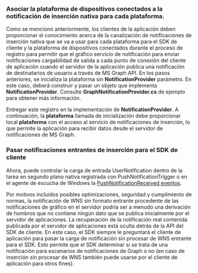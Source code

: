 ### <a name="associate-the-connected-devices-platform-with-the-native-push-notification-for-each-platform"></a>Asociar la plataforma de dispositivos conectados a la notificación de inserción nativa para cada plataforma. 

Como se mencionó anteriormente, los clientes de la aplicación deben proporcionar el conocimiento acerca de la canalización de notificaciones de inserción nativa que se va a usar para cada plataforma para el SDK de cliente y la plataforma de dispositivos conectados durante el proceso de registro para permitir que el gráfico servicio de notificación para enviar notificaciones cargabilidad de salida a cada punto de conexión del cliente de aplicación cuando el servidor de la aplicación publica una notificación de destinatarios de usuario a través de MS Graph API.
En los pasos anteriores, se inicializa la plataforma sin **NotificationProvider** parámetro. En este caso, deberá construir y pasar un objeto que implementa **NotificationProvider**. Consulte **GraphNotificationProvider.cs** de ejemplo para obtener más información. 



Entregar este registro en la implementación de **NotificationProvider**. A continuación, la **plataforma** llamada de inicialización debe proporcionar local **plataforma** con el acceso al servicio de notificaciones de inserción, lo que permite la aplicación para recibir datos desde el servidor de notificaciones de MS Graph. 

### <a name="pass-incoming-push-notifications-to-the-client-sdk"></a>Pasar notificaciones entrantes de inserción para el SDK de cliente
Ahora, puede controlar la carga de entrada UserNotification dentro de la tarea en segundo plano nativa registrada con PushNotificationTrigger o en el agente de escucha de Windows la [PushNotificationReceived eventos](https://docs.microsoft.com/en-us/uwp/api/windows.networking.pushnotifications.pushnotificationchannel.pushnotificationreceived). 

Por motivos incluidos posibles optimizaciones, seguridad y cumplimiento de normas, la notificación de WNS sin formato entrante procedente de las notificaciones de gráfico en el servidor podría ser a menudo una derivación de hombros que no contiene ningún dato que se publica inicialmente por el servidor de aplicaciones. La recuperación de la notificación real contenida publicada por el servidor de aplicaciones está oculta detrás de la API del SDK de cliente. En este caso, el SDK siempre le preguntará el cliente de aplicación para pasar la carga de notificación sin procesar de WNS entrante para el SDK. Esto permite que el SDK determinar si se trata de una notificación para escenarios de notificaciones de Graph o no (en caso de inserción sin procesar de WNS también puede usarse por el cliente de aplicación para otros fines). 
